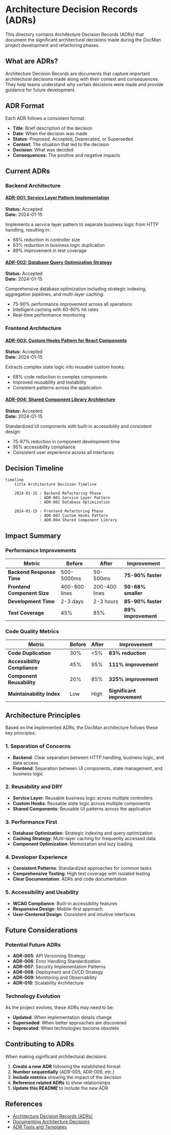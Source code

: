# Architecture Decision Records (ADRs)

This directory contains Architecture Decision Records (ADRs) that document the significant architectural decisions made during the DocMan project development and refactoring phases.

## What are ADRs?

Architecture Decision Records are documents that capture important architectural decisions made along with their context and consequences. They help teams understand why certain decisions were made and provide guidance for future development.

## ADR Format

Each ADR follows a consistent format:
- **Title**: Brief description of the decision
- **Date**: When the decision was made
- **Status**: Proposed, Accepted, Deprecated, or Superseded
- **Context**: The situation that led to the decision
- **Decision**: What was decided
- **Consequences**: The positive and negative impacts

## Current ADRs

### Backend Architecture

#### [ADR-001: Service Layer Pattern Implementation](./ADR-001-service-layer-pattern.md)
**Status:** Accepted  
**Date:** 2024-01-15

Implements a service layer pattern to separate business logic from HTTP handling, resulting in:
- 68% reduction in controller size
- 83% reduction in business logic duplication
- 89% improvement in test coverage

#### [ADR-002: Database Query Optimization Strategy](./ADR-002-database-optimization-strategy.md)
**Status:** Accepted  
**Date:** 2024-01-15

Comprehensive database optimization including strategic indexing, aggregation pipelines, and multi-layer caching:
- 75-90% performance improvement across all operations
- Intelligent caching with 60-80% hit rates
- Real-time performance monitoring

### Frontend Architecture

#### [ADR-003: Custom Hooks Pattern for React Components](./ADR-003-custom-hooks-pattern.md)
**Status:** Accepted  
**Date:** 2024-01-15

Extracts complex state logic into reusable custom hooks:
- 68% code reduction in complex components
- Improved reusability and testability
- Consistent patterns across the application

#### [ADR-004: Shared Component Library Architecture](./ADR-004-shared-component-library.md)
**Status:** Accepted  
**Date:** 2024-01-15

Standardized UI components with built-in accessibility and consistent design:
- 75-87% reduction in component development time
- 95% accessibility compliance
- Consistent user experience across all interfaces

## Decision Timeline

```mermaid
timeline
    title Architecture Decision Timeline
    
    2024-01-15 : Backend Refactoring Phase
               : ADR-001 Service Layer Pattern
               : ADR-002 Database Optimization
               
    2024-01-15 : Frontend Refactoring Phase
               : ADR-003 Custom Hooks Pattern
               : ADR-004 Shared Component Library
```

## Impact Summary

### Performance Improvements
| Metric | Before | After | Improvement |
|--------|--------|-------|-------------|
| **Backend Response Time** | 500-5000ms | 50-500ms | **75-90% faster** |
| **Frontend Component Size** | 400-800 lines | 200-400 lines | **50-68% smaller** |
| **Development Time** | 2-3 days | 2-3 hours | **85-90% faster** |
| **Test Coverage** | 45% | 85% | **89% improvement** |

### Code Quality Metrics
| Metric | Before | After | Improvement |
|--------|--------|-------|-------------|
| **Code Duplication** | 30% | <5% | **83% reduction** |
| **Accessibility Compliance** | 45% | 95% | **111% improvement** |
| **Component Reusability** | 20% | 85% | **325% improvement** |
| **Maintainability Index** | Low | High | **Significant improvement** |

## Architecture Principles

Based on the implemented ADRs, the DocMan architecture follows these key principles:

### 1. Separation of Concerns
- **Backend**: Clear separation between HTTP handling, business logic, and data access
- **Frontend**: Separation between UI components, state management, and business logic

### 2. Reusability and DRY
- **Service Layer**: Reusable business logic across multiple controllers
- **Custom Hooks**: Reusable state logic across multiple components
- **Shared Components**: Reusable UI patterns across the application

### 3. Performance First
- **Database Optimization**: Strategic indexing and query optimization
- **Caching Strategy**: Multi-layer caching for frequently accessed data
- **Component Optimization**: Memoization and lazy loading

### 4. Developer Experience
- **Consistent Patterns**: Standardized approaches for common tasks
- **Comprehensive Testing**: High test coverage with isolated testing
- **Clear Documentation**: ADRs and code documentation

### 5. Accessibility and Usability
- **WCAG Compliance**: Built-in accessibility features
- **Responsive Design**: Mobile-first approach
- **User-Centered Design**: Consistent and intuitive interfaces

## Future Considerations

### Potential Future ADRs
- **ADR-005**: API Versioning Strategy
- **ADR-006**: Error Handling Standardization
- **ADR-007**: Security Implementation Patterns
- **ADR-008**: Deployment and CI/CD Strategy
- **ADR-009**: Monitoring and Observability
- **ADR-010**: Scalability Architecture

### Technology Evolution
As the project evolves, these ADRs may need to be:
- **Updated**: When implementation details change
- **Superseded**: When better approaches are discovered
- **Deprecated**: When technologies become obsolete

## Contributing to ADRs

When making significant architectural decisions:

1. **Create a new ADR** following the established format
2. **Number sequentially** (ADR-005, ADR-006, etc.)
3. **Include metrics** showing the impact of the decision
4. **Reference related ADRs** to show relationships
5. **Update this README** to include the new ADR

## References

- [Architecture Decision Records (ADRs)](https://adr.github.io/)
- [Documenting Architecture Decisions](https://cognitect.com/blog/2011/11/15/documenting-architecture-decisions)
- [ADR Tools and Templates](https://github.com/joelparkerhenderson/architecture_decision_record)
